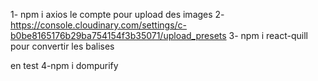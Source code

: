 1- npm i axios
le compte pour upload des images
2- https://console.cloudinary.com/settings/c-b0be8165176b29ba754154f3b35071/upload_presets
3- npm i react-quill
pour convertir les balises <p> en test
4-npm i dompurify
